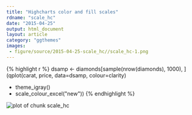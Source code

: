 ```yaml
---
title: "Highcharts color and fill scales"
rdname: "scale_hc"
date: "2015-04-25"
output: html_document
layout: article
category: "ggthemes"
images:
 - figure/source/2015-04-25-scale_hc//scale_hc-1.png
---
```





{% highlight r %}
dsamp <- diamonds[sample(nrow(diamonds), 1000), ]
(qplot(carat, price, data=dsamp, colour=clarity)
 + theme_igray()
 + scale_colour_excel("new"))
{% endhighlight %}

![plot of chunk scale_hc](/allYourFigureAreBelongToUs/figure/source/2015-04-25-scale_hc/scale_hc-1.png) 